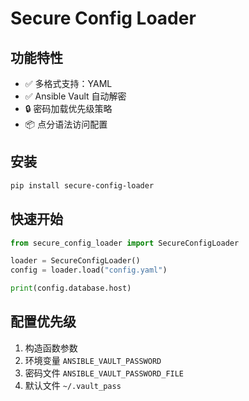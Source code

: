 # Secure Config Loader

## 功能特性
- ✅ 多格式支持：YAML
- ✅ Ansible Vault 自动解密
- 🔒 密码加载优先级策略
- 📦 点分语法访问配置

## 安装
```bash
pip install secure-config-loader
```

## 快速开始
```python
from secure_config_loader import SecureConfigLoader

loader = SecureConfigLoader()
config = loader.load("config.yaml")

print(config.database.host)
```

## 配置优先级
1. 构造函数参数
2. 环境变量 `ANSIBLE_VAULT_PASSWORD`
3. 密码文件 `ANSIBLE_VAULT_PASSWORD_FILE`
4. 默认文件 `~/.vault_pass`